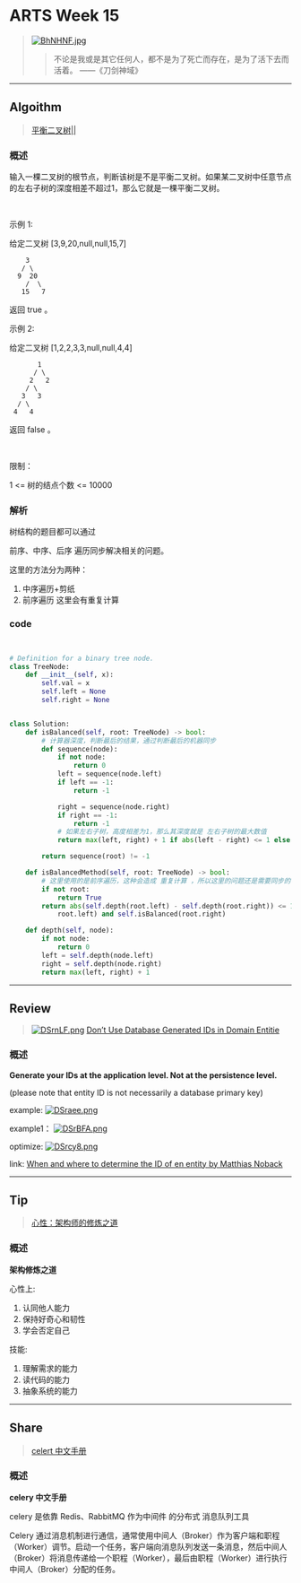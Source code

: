 # ARTS Week 15
>[![BhNHNF.jpg](https://s1.ax1x.com/2020/11/06/BhNHNF.jpg)](https://imgchr.com/i/BhNHNF)
>> 不论是我或是其它任何人，都不是为了死亡而存在，是为了活下去而活着。 ——《刀剑神域》

***
## Algoithm
>[平衡二叉树||](https://leetcode-cn.com/problems/ping-heng-er-cha-shu-lcof)

### 概述
输入一棵二叉树的根节点，判断该树是不是平衡二叉树。如果某二叉树中任意节点的左右子树的深度相差不超过1，那么它就是一棵平衡二叉树。

 

示例 1:

给定二叉树 [3,9,20,null,null,15,7]

        3
       / \
      9  20
        /  \
       15   7
返回 true 。

示例 2:

给定二叉树 [1,2,2,3,3,null,null,4,4]

           1
          / \
         2   2
        / \
       3   3
      / \
     4   4
返回 false 。

 

限制：

1 <= 树的结点个数 <= 10000


### 解析
树结构的题目都可以通过

前序、中序、后序 遍历同步解决相关的问题。

这里的方法分为两种：
1. 中序遍历+剪纸
2. 前序遍历 这里会有重复计算


### code
```python


# Definition for a binary tree node.
class TreeNode:
    def __init__(self, x):
        self.val = x
        self.left = None
        self.right = None


class Solution:
    def isBalanced(self, root: TreeNode) -> bool:
        # 计算器深度，判断最后的结果，通过判断最后的机器同步
        def sequence(node):
            if not node:
                return 0
            left = sequence(node.left)
            if left == -1:
                return -1

            right = sequence(node.right)
            if right == -1:
                return -1
            # 如果左右子树，高度相差为1，那么其深度就是 左右子树的最大数值
            return max(left, right) + 1 if abs(left - right) <= 1 else -1

        return sequence(root) != -1

    def isBalancedMethod(self, root: TreeNode) -> bool:
        # 这里使用的是前序遍历，这种会造成 重复计算 ，所以这里的问题还是需要同步的
        if not root:
            return True
        return abs(self.depth(root.left) - self.depth(root.right)) <= 1 and self.isBalanced(
            root.left) and self.isBalanced(root.right)

    def depth(self, node):
        if not node:
            return 0
        left = self.depth(node.left)
        right = self.depth(node.right)
        return max(left, right) + 1
```



***
## Review
>[![DSrnLF.png](https://s3.ax1x.com/2020/11/13/DSrnLF.png)](https://imgchr.com/i/DSrnLF)
>[Don’t Use Database Generated IDs in Domain Entitie](https://medium.com/swlh/dont-use-database-generated-ids-d703d35e9cc4)

### 概述
**Generate your IDs at the application level. Not at the persistence level.** 

(please note that entity ID is not necessarily a database primary key)


example:
[![DSraee.png](https://s3.ax1x.com/2020/11/13/DSraee.png)](https://imgchr.com/i/DSraee)

example1：
[![DSrBFA.png](https://s3.ax1x.com/2020/11/13/DSrBFA.png)](https://imgchr.com/i/DSrBFA)

optimize:
[![DSrcy8.png](https://s3.ax1x.com/2020/11/13/DSrcy8.png)](https://imgchr.com/i/DSrcy8)


link:
[When and where to determine the ID of en entity by Matthias Noback](https://matthiasnoback.nl/2018/05/when-and-where-to-determine-the-id-of-an-entity/)



***
## Tip
>[心性：架构师的修炼之道](https://time.geekbang.org/column/article/166014)

### 概述
**架构修炼之道**

心性上:
1. 认同他人能力
2. 保持好奇心和韧性
3. 学会否定自己

技能:
1. 理解需求的能力
2. 读代码的能力
3. 抽象系统的能力


***
## Share
>[celert 中文手册](https://www.celerycn.io/)

### 概述
**celery 中文手册**

celery 是依靠 Redis、RabbitMQ 作为中间件 的分布式 消息队列工具

Celery 通过消息机制进行通信，通常使用中间人（Broker）作为客户端和职程（Worker）调节。启动一个任务，客户端向消息队列发送一条消息，然后中间人（Broker）将消息传递给一个职程（Worker），最后由职程（Worker）进行执行中间人（Broker）分配的任务。





 